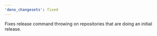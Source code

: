 ```yaml
---
'deno_changesets': fixed
---
```


Fixes release command throwing on repositories that are doing an initial release.
